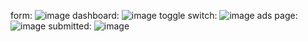form: ![image](https://github.com/A-code-react/keywordiotask1/assets/115619238/aa1263ae-0409-4017-be9c-cc6730d017cf)
dashboard: ![image](https://github.com/A-code-react/keywordiotask1/assets/115619238/2f41abfa-94e8-449a-9e1e-668df1b6074d)
toggle switch: ![image](https://github.com/A-code-react/keywordiotask1/assets/115619238/9a1a71a4-dc2e-496b-a579-684f98fc48d7)
ads page: ![image](https://github.com/A-code-react/keywordiotask1/assets/115619238/232561f5-9d03-4da3-880f-9a937f8dc11c)
submitted: ![image](https://github.com/A-code-react/keywordiotask1/assets/115619238/d054ca3d-753c-42ef-a2c7-7830b21eebd8)
